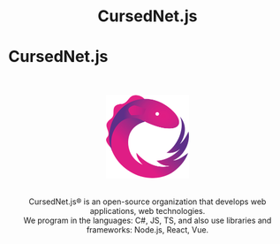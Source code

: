   <h1 align="center">
      CursedNet.js
  </h1>

  # CursedNet.js
ㅤ<div>
    <div align="center"><img src="https://github.com/CursedNet/.github/blob/main/profile/rxjs-logo-1C13E67498-seeklogo.com.png" width="150" height="150"/></div>
  </div>
  ⠀
  <div align="center">
    CursedNet.js® is an open-source organization that develops web applications, web technologies.<br/> We program in the languages: C#, JS, TS, and also use libraries and frameworks: Node.js, React, Vue.
  </div>

